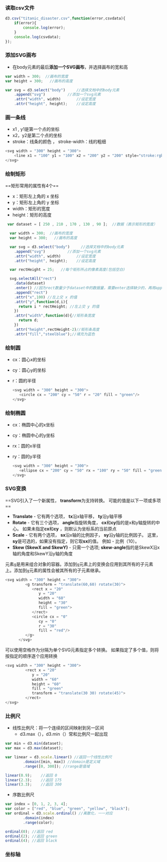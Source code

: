 ### 读取csv文件

```js
d3.csv("titanic_disaster.csv",function(error,csvdata){
    if(error){
        console.log(error);
    }
    console.log(csvdata);
});
```

### 添加SVG画布

- 在body元素的最后**添加一个SVG画布**，并选择画布的宽和高

```js
var width = 300;  //画布的宽度
var height = 300;   //画布的高度

var svg = d3.select("body")     //选择文档中的body元素
    .append("svg")          //添加一个svg元素
    .attr("width", width)       //设定宽度
    .attr("height", height);    //设定高度
```

### 画一条线

- x1 , y1是第一个点的坐标
- x2，y2是第二个点的坐标
- stroke：线条的颜色 ， stroke-width：线的粗细

```js
<svg width = "300" height = "300">
    <line x1 = "100" y1 = "100" x2 = "200" y2 = "200" style="stroke:rgb(255,0,0);stroke-width:2"/>
</svg>
```

### 绘制矩形

==矩形常用的属性有4个==

- x：矩形左上角的 x 坐标
- y：矩形左上角的 y 坐标
- width：矩形的宽度
- height：矩形的高度

```js
 var dataset = [ 250 , 210 , 170 , 130 , 90 ];  //数据（表示矩形的宽度）

  var width = 300;  //画布的宽度
  var height = 300;   //画布的高度

  var svg = d3.select("body")     //选择文档中的body元素
    .append("svg")          //添加一个svg元素
    .attr("width", width)       //设定宽度
    .attr("height", height);    //设定高度

  var rectHeight = 25;   //每个矩形所占的像素高度(包括空白)

  svg.selectAll("rect")
    .data(dataset)
    .enter() //因为rect数量少于dataset中的数据量，需要enter选择缺少的，再用append补充
    .append("rect")
    .attr("x",100) //左上交 x 的值
    .attr("y",function(d,i){
      return i * rectHeight; //左上交 y 的值
    })
    .attr("width",function(d){//矩形条宽度
      return d;
    })
    .attr("height",rectHeight-2)//矩形条高度
    .attr("fill","steelblue");//填充为蓝色
```

### 绘制圆

- cx：圆心x的坐标

- cy：圆心y的坐标

- r：圆的半径

  ```js
  <svg width = "300" height = "300">
     <circle cx = "200" cy = "50" r = "20" fill = "green"/>
  </svg>
  ```

### 绘制椭圆

- cx：椭圆中心的x坐标

- cy：椭圆中心的y坐标

- rx：圆的x半径

- ry：圆的y半径

  ```js
  <svg width = "300" height = "300">
     <ellipse cx = "200" cy = "50" rx = "100" ry = "50" fill = "green" />
  </svg>
  ```

### SVG变换

==SVG引入了一个新属性， **transform**为支持转换。 可能的值是以下一项或多项==

- **Translate** - 它有两个选项， **tx**沿x轴平移， **ty**沿y轴平移
- **Rotate** - 它有三个选项， **angle**指旋转角度， **cx**和**cy**指的是x和y轴旋转的中心。 如果未指定**cx**和**cy** ，则默认为坐标系的当前原点
- **Scale** - 它有两个选项， **sx**沿x轴的比例因子， **sy**沿y轴的比例因子。 这里， **sy**是可选的，如果没有指定，则它取**sx**的值。 例如 - 比例（10）。
- **Skew (SkewX and SkewY)** - 只需一个选项; **skew-angle**指的是SkewX沿x轴的角度和SkewY沿y轴的角度

元素`g`是用来组合对象的容器。添加到`g`元素上的变换会应用到其所有的子元素上。添加到`g`元素的属性会被其所有的子元素继承。

```js
<svg width = "300" height = "300">
         <g transform = "translate(60,60) rotate(30)">
            <rect x = "20" 
               y = "20" 
               width = "60" 
               height = "30" 
               fill = "green">
            </rect>
            <circle cx = "0" 
               cy = "0" 
               r = "30" 
               fill = "red"/>
         </g>
      </svg>
```

可以使用空格作为分隔为单个SVG元素指定多个转换。 如果指定了多个值，则将按指定的顺序逐个应用转换

```js
<svg width = "300" height = "300">
         <rect x = "20" 
            y = "20"
            width = "60"
            height = "60"
            fill = "green" 
            transform = "translate(30 30) rotate(45)">
         </rect>
</svg>
```

### 比例尺

- 线性比例尺：将一个连续的区间映射到另一区间
  - d3.max（），d3.min（）常和比例尺一起出现

```js
var min = d3.min(dataset);
var max = d3.max(dataset);

var linear = d3.scale.linear() //返回一个线性比例尺
        .domain([min, max]) //domain是定义域
        .range([0, 300]); //range是值域

linear(0.9);    //返回 0
linear(2.3);    //返回 175
linear(3.3);    //返回 300
```

- 序数比例尺

```js
var index = [0, 1, 2, 3, 4];
var color = ["red", "blue", "green", "yellow", "black"];
var ordinal = d3.scale.ordinal() //离散化，一一对应
		.domain(index)
		.range(color);

ordinal(0); //返回 red
ordinal(2); //返回 green
ordinal(4); //返回 black


```

### 坐标轴

